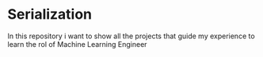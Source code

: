 # Serialization

In this repository i want to show all the projects that guide my experience to learn the rol of Machine Learning Engineer

